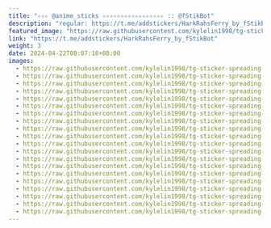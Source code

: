 ```yaml
---
title: "✧✧✧ @anime_sticks ✧✧✧✧✧✧✧✧✧✧✧✧✧✧✧✧✧ :: @fStikBot"
description: "regular: https://t.me/addstickers/HarkRahsFerry_by_fStikBot"
featured_image: "https://raw.githubusercontent.com/kylelin1998/tg-sticker-spreading-worldwide-images/main/img/c9f33e71-91f6-4ed3-b23e-d91a0be321ed.jpg"
link: "https://t.me/addstickers/HarkRahsFerry_by_fStikBot"
weight: 3
date: 2024-04-22T08:07:18+08:00
images:
  - https://raw.githubusercontent.com/kylelin1998/tg-sticker-spreading-worldwide-images/main/img/c9f33e71-91f6-4ed3-b23e-d91a0be321ed.jpg
  - https://raw.githubusercontent.com/kylelin1998/tg-sticker-spreading-worldwide-images/main/img/c89db111-8345-41f1-bd9d-61051d20bf24.jpg
  - https://raw.githubusercontent.com/kylelin1998/tg-sticker-spreading-worldwide-images/main/img/243b3cfc-c632-4229-a9ad-158216e87368.jpg
  - https://raw.githubusercontent.com/kylelin1998/tg-sticker-spreading-worldwide-images/main/img/4b5f2fcb-1b8a-4360-84f9-c3671a9c0fd0.jpg
  - https://raw.githubusercontent.com/kylelin1998/tg-sticker-spreading-worldwide-images/main/img/5e94e448-98ba-452d-96c3-6ac300f210aa.jpg
  - https://raw.githubusercontent.com/kylelin1998/tg-sticker-spreading-worldwide-images/main/img/4fc32789-0a96-40a2-932e-da38f6777923.jpg
  - https://raw.githubusercontent.com/kylelin1998/tg-sticker-spreading-worldwide-images/main/img/6bcca97f-f0fc-4758-836d-b500692320bb.jpg
  - https://raw.githubusercontent.com/kylelin1998/tg-sticker-spreading-worldwide-images/main/img/f4a7712e-5bbf-4b08-a318-71eab94fc2a0.jpg
  - https://raw.githubusercontent.com/kylelin1998/tg-sticker-spreading-worldwide-images/main/img/4422f2a0-50cf-4e7f-8724-93fdb1f42928.jpg
  - https://raw.githubusercontent.com/kylelin1998/tg-sticker-spreading-worldwide-images/main/img/47075658-bf6e-4ac4-84ab-3e3bf5472195.jpg
  - https://raw.githubusercontent.com/kylelin1998/tg-sticker-spreading-worldwide-images/main/img/38710e56-178f-49dc-aff8-5071801e426b.jpg
  - https://raw.githubusercontent.com/kylelin1998/tg-sticker-spreading-worldwide-images/main/img/cebd146d-3088-47ae-93ee-2f666c5d9073.jpg
  - https://raw.githubusercontent.com/kylelin1998/tg-sticker-spreading-worldwide-images/main/img/988a79de-2d7f-4860-9b30-3c00c750ec44.jpg
  - https://raw.githubusercontent.com/kylelin1998/tg-sticker-spreading-worldwide-images/main/img/e1a836f1-4b2b-4117-9c50-0f6adcb333d3.jpg
  - https://raw.githubusercontent.com/kylelin1998/tg-sticker-spreading-worldwide-images/main/img/abad65b8-81a2-41e8-bd6e-364dc7eee00d.jpg
  - https://raw.githubusercontent.com/kylelin1998/tg-sticker-spreading-worldwide-images/main/img/6d59c2b7-5504-4ed3-a693-5f112175d28a.jpg
  - https://raw.githubusercontent.com/kylelin1998/tg-sticker-spreading-worldwide-images/main/img/2723bc81-82f6-4b5a-a3ae-195d8362dd36.jpg
  - https://raw.githubusercontent.com/kylelin1998/tg-sticker-spreading-worldwide-images/main/img/6b392f0b-3b12-4f04-9165-cad89428e10d.jpg
  - https://raw.githubusercontent.com/kylelin1998/tg-sticker-spreading-worldwide-images/main/img/e51c5e08-a00c-49f3-8840-0e100547b77f.jpg
  - https://raw.githubusercontent.com/kylelin1998/tg-sticker-spreading-worldwide-images/main/img/a4ed703f-76f3-44bc-8d03-49ddd7254155.jpg
---
```

